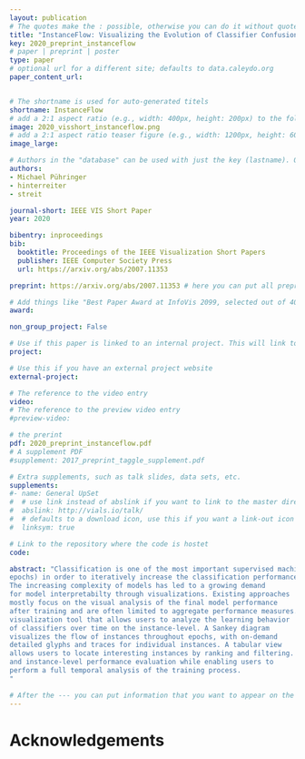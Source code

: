 ```yaml
---
layout: publication
# The quotes make the : possible, otherwise you can do it without quotes
title: "InstanceFlow: Visualizing the Evolution of Classifier Confusion on the Instance Level"
key: 2020_preprint_instanceflow
# paper | preprint | poster
type: paper
# optional url for a different site; defaults to data.caleydo.org
paper_content_url: 


# The shortname is used for auto-generated titels
shortname: InstanceFlow
# add a 2:1 aspect ratio (e.g., width: 400px, height: 200px) to the folder /assets/images/papers/
image: 2020_visshort_instanceflow.png
# add a 2:1 aspect ratio teaser figure (e.g., width: 1200px, height: 600px) to the folder /assets/images/papers/
image_large: 

# Authors in the "database" can be used with just the key (lastname). Others can be written properly.
authors:
- Michael Pühringer
- hinterreiter
- streit 

journal-short: IEEE VIS Short Paper
year: 2020

bibentry: inproceedings
bib:
  booktitle: Proceedings of the IEEE Visualization Short Papers
  publisher: IEEE Computer Society Press
  url: https://arxiv.org/abs/2007.11353 

preprint: https://arxiv.org/abs/2007.11353 # here you can put all preprint links (arxiv.org, osf.io,...)

# Add things like "Best Paper Award at InfoVis 2099, selected out of 4000 submissions"
award:

non_group_project: False

# Use if this paper is linked to an internal project. This will link to the project site
project: 

# Use this if you have an external project website
external-project: 

# The reference to the video entry
video: 
# The reference to the preview video entry
#preview-video:

# the prerint
pdf: 2020_preprint_instanceflow.pdf
# A supplement PDF
#supplement: 2017_preprint_taggle_supplement.pdf

# Extra supplements, such as talk slides, data sets, etc.
supplements:
#- name: General UpSet
#  # use link instead of abslink if you want to link to the master directory
#  abslink: http://vials.io/talk/
#  # defaults to a download icon, use this if you want a link-out icon
#  linksym: true

# Link to the repository where the code is hostet
code: 

abstract: "Classification is one of the most important supervised machine learning tasks. During the training of a classification model, the training instances are fed to the model multiple times (during multiple
epochs) in order to iteratively increase the classification performance.
The increasing complexity of models has led to a growing demand
for model interpretabilty through visualizations. Existing approaches
mostly focus on the visual analysis of the final model performance
after training and are often limited to aggregate performance measures. In this paper we introduce InstanceFlow, a novel dual-view
visualization tool that allows users to analyze the learning behavior
of classifiers over time on the instance-level. A Sankey diagram
visualizes the flow of instances throughout epochs, with on-demand
detailed glyphs and traces for individual instances. A tabular view
allows users to locate interesting instances by ranking and filtering. In this way, InstanceFlow bridges the gap between class-level
and instance-level performance evaluation while enabling users to
perform a full temporal analysis of the training process.
"

# After the --- you can put information that you want to appear on the website using markdown formatting or HTML. A good example are acknowledgements, extra references, an erratum, etc.
---
```



# Acknowledgements



